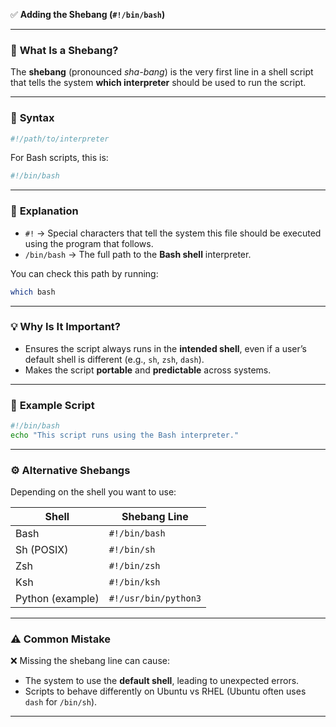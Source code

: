 ✅ **Adding the Shebang (`#!/bin/bash`)**

---

### 🧩 **What Is a Shebang?**

The **shebang** (pronounced *sha-bang*) is the very first line in a shell script that tells the system **which interpreter** should be used to run the script.

---

### 📘 **Syntax**

```bash
#!/path/to/interpreter
```

For Bash scripts, this is:

```bash
#!/bin/bash
```

---

### 🧠 **Explanation**

* `#!` → Special characters that tell the system this file should be executed using the program that follows.
* `/bin/bash` → The full path to the **Bash shell** interpreter.

You can check this path by running:

```bash
which bash
```

---

### 💡 **Why Is It Important?**

* Ensures the script always runs in the **intended shell**, even if a user’s default shell is different (e.g., `sh`, `zsh`, `dash`).
* Makes the script **portable** and **predictable** across systems.

---

### 🧾 **Example Script**

```bash
#!/bin/bash
echo "This script runs using the Bash interpreter."
```

---

### ⚙️ **Alternative Shebangs**

Depending on the shell you want to use:

| Shell            | Shebang Line         |
| ---------------- | -------------------- |
| Bash             | `#!/bin/bash`        |
| Sh (POSIX)       | `#!/bin/sh`          |
| Zsh              | `#!/bin/zsh`         |
| Ksh              | `#!/bin/ksh`         |
| Python (example) | `#!/usr/bin/python3` |

---

### ⚠️ **Common Mistake**

❌ Missing the shebang line can cause:

* The system to use the **default shell**, leading to unexpected errors.
* Scripts to behave differently on Ubuntu vs RHEL (Ubuntu often uses `dash` for `/bin/sh`).

---


